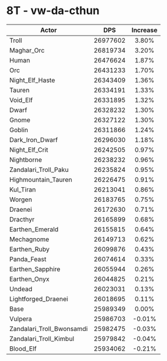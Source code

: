 # 8T - vw-da-cthun
| Actor | DPS | Increase |
|---|:---:|:---:|
|Troll|26977602|3.80%|
|Maghar_Orc|26819734|3.20%|
|Human|26476624|1.87%|
|Orc|26431233|1.70%|
|Night_Elf_Haste|26343409|1.36%|
|Tauren|26334191|1.33%|
|Void_Elf|26331895|1.32%|
|Dwarf|26328232|1.30%|
|Gnome|26327122|1.30%|
|Goblin|26311866|1.24%|
|Dark_Iron_Dwarf|26296030|1.18%|
|Night_Elf_Crit|26242505|0.97%|
|Nightborne|26238232|0.96%|
|Zandalari_Troll_Paku|26235824|0.95%|
|Highmountain_Tauren|26226475|0.91%|
|Kul_Tiran|26213041|0.86%|
|Worgen|26183765|0.75%|
|Draenei|26172630|0.71%|
|Dracthyr|26165899|0.68%|
|Earthen_Emerald|26155815|0.64%|
|Mechagnome|26149713|0.62%|
|Earthen_Ruby|26099876|0.43%|
|Panda_Feast|26074614|0.33%|
|Earthen_Sapphire|26055944|0.26%|
|Earthen_Onyx|26044825|0.21%|
|Undead|26023031|0.13%|
|Lightforged_Draenei|26018695|0.11%|
|Base|25989349|0.00%|
|Vulpera|25986703|-0.01%|
|Zandalari_Troll_Bwonsamdi|25982475|-0.03%|
|Zandalari_Troll_Kimbul|25979842|-0.04%|
|Blood_Elf|25934062|-0.21%|
